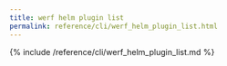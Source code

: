 ```yaml
---
title: werf helm plugin list
permalink: reference/cli/werf_helm_plugin_list.html
---
```


{% include /reference/cli/werf_helm_plugin_list.md %}
